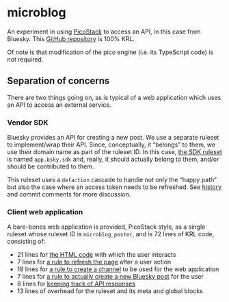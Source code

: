 # microblog

An experiment in using [PicoStack](https://PicoStack.org/) to access an API, in this case from Bluesky. This [GitHub repository](https://github.com/b1conrad/microblog) is 100% KRL.

Of note is that modification of the pico engine (i.e. its TypeScript code) is not required.


## Separation of concerns

There are two things going on, as is typical of a web application which uses an API to access an external service.


### Vendor SDK

Bluesky provides an API for creating a new post. We use a separate ruleset to implement/wrap their API. Since, conceptually, it “belongs” to them, we use their domain name as part of the ruleset ID. In this case, [the SDK ruleset](https://github.com/b1conrad/microblog/blob/main/krl/app.bsky.sdk.krl) is named `app.bsky.sdk` and, really, it should actually belong to them, and/or should be contributed to them.

This ruleset uses a `defaction` cascade to handle not only the “happy path” but also the case where an access token needs to be refreshed. See [history](https://github.com/b1conrad/microblog/commits/main/krl/app.bsky.sdk.krl) and commit comments for more discussion.


### Client web application

A bare-bones web application is provided, PicoStack style, as a single ruleset whose ruleset ID is `microblog_poster`, and is 72 lines of KRL code, consisting of:



* 21 lines for [the HTML code](https://github.com/b1conrad/microblog/blob/main/krl/microblog_poster.krl#L10-L30) with which the user interacts
* 7 lines for [a rule to refresh the page](https://github.com/b1conrad/microblog/blob/main/krl/microblog_poster.krl#L65-L71) after a user action
* 18 lines for [a rule to create a channel](https://github.com/b1conrad/microblog/blob/main/krl/microblog_poster.krl#L40-L57) to be used for the web application
* 7 lines for [a rule to actually create a new Bluesky post](https://github.com/b1conrad/microblog/blob/main/krl/microblog_poster.krl#L58-L64) for the user
* 6 lines for [keeping track of API responses](https://github.com/b1conrad/microblog/blob/main/krl/microblog_poster.krl#L33-L38)
* 13 lines of overhead for the ruleset and its meta and global blocks
